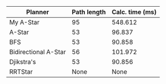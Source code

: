 Planner|Path length|Calc. time (ms)|
-|-|-
My A-Star | 95 | 548.612
A-Star | 53 | 96.837
BFS | 53 | 90.858
Bidirectional A-Star | 56 | 101.972
Djikstra's | 53 | 90.856
RRTStar | None | None
